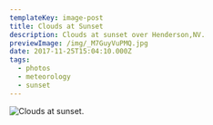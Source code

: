 ```yaml
---
templateKey: image-post
title: Clouds at Sunset
description: Clouds at sunset over Henderson,NV.
previewImage: /img/_M7GuyVuPMQ.jpg
date: 2017-11-25T15:04:10.000Z
tags:
  - photos
  - meteorology
  - sunset
---
```

![Clouds at sunset.](/img/_M7GuyVuPMQ.jpg)
